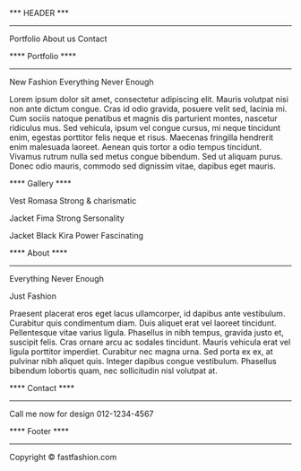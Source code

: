*** HEADER ***
______________

 Portfolio
 About us
 Contact




**** Portfolio ****
___________________
New Fashion Everything Never Enough

Lorem ipsum dolor sit amet, consectetur adipiscing elit. Mauris volutpat nisi non ante dictum congue. Cras id odio gravida, posuere velit sed, lacinia mi. Cum sociis natoque penatibus et magnis dis parturient montes, nascetur ridiculus mus. Sed vehicula, ipsum vel congue cursus, mi neque tincidunt enim, egestas porttitor felis neque et risus. Maecenas fringilla hendrerit enim malesuada laoreet. Aenean quis tortor a odio tempus tincidunt. Vivamus rutrum nulla sed metus congue bibendum. Sed ut aliquam purus. Donec odio mauris, commodo sed dignissim vitae, dapibus eget mauris.


**** Gallery ****

Vest Romasa 
Strong & charismatic


Jacket Fima
Strong Sersonality


Jacket Black Kira 
Power Fascinating




**** About ****
_______________
Everything Never Enough

Just Fashion

Praesent placerat eros eget lacus ullamcorper, id dapibus ante vestibulum. Curabitur quis condimentum diam. Duis aliquet erat vel laoreet tincidunt. Pellentesque vitae varius ligula. Phasellus in nibh tempus, gravida justo et, suscipit felis. Cras ornare arcu ac sodales tincidunt. Mauris vehicula erat vel ligula porttitor imperdiet. Curabitur nec magna urna. Sed porta ex ex, at pulvinar nibh aliquet quis. Integer dapibus congue vestibulum. Phasellus bibendum lobortis quam, nec sollicitudin nisl volutpat at.



**** Contact ****
_________________
Call me now for design
012-1234-4567



**** Footer ****
________________
Copyright © fastfashion.com